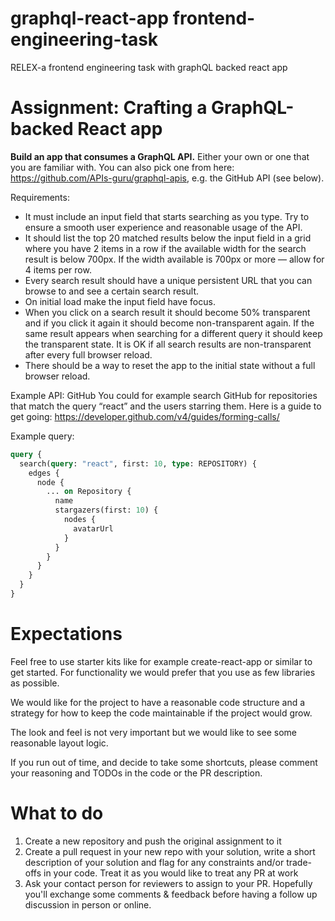 # graphql-react-app frontend-engineering-task

RELEX-a frontend engineering task with graphQL backed react app

# Assignment: Crafting a GraphQL-backed React app

**Build an app that consumes a GraphQL API.** Either your own or one that you are familiar with. You can also pick one from here: https://github.com/APIs-guru/graphql-apis, e.g. the GitHub API (see below).

Requirements:

- It must include an input field that starts searching as you type. Try to ensure a smooth user experience and reasonable usage of the API.
- It should list the top 20 matched results below the input field in a grid where you have 2 items in a row if the available width for the search result is below 700px. If the width available is 700px or more — allow for 4 items per row.
- Every search result should have a unique persistent URL that you can browse to and see a certain search result.
- On initial load make the input field have focus.
- When you click on a search result it should become 50% transparent and if you click it again it should become non-transparent again. If the same result appears when searching for a different query it should keep the transparent state. It is OK if all search results are non-transparent after every full browser reload.
- There should be a way to reset the app to the initial state without a full browser reload.

Example API: GitHub
You could for example search GitHub for repositories that match the query “react” and the users starring them. Here is a guide to get going: https://developer.github.com/v4/guides/forming-calls/

Example query:

```graphql
query {
  search(query: "react", first: 10, type: REPOSITORY) {
    edges {
      node {
        ... on Repository {
          name
          stargazers(first: 10) {
            nodes {
              avatarUrl
            }
          }
        }
      }
    }
  }
}
```

# Expectations

Feel free to use starter kits like for example create-react-app or similar to get started. For functionality we would prefer that you use as few libraries as possible.

We would like for the project to have a reasonable code structure and a strategy for how to keep the code maintainable if the project would grow.

The look and feel is not very important but we would like to see some reasonable layout logic.

If you run out of time, and decide to take some shortcuts, please comment your reasoning and TODOs in the code or the PR description.

# What to do

1. Create a new repository and push the original assignment to it
2. Create a pull request in your new repo with your solution, write a short description of your solution and flag for any constraints and/or trade-offs in your code. Treat it as you would like to treat any PR at work
3. Ask your contact person for reviewers to assign to your PR. Hopefully you'll exchange some comments & feedback before having a follow up discussion in person or online.
